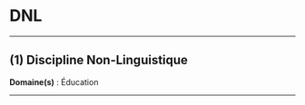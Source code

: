 # DNL

----------------------------------------

## (1) Discipline Non-Linguistique

**Domaine(s)** : Éducation

----------------------------------------